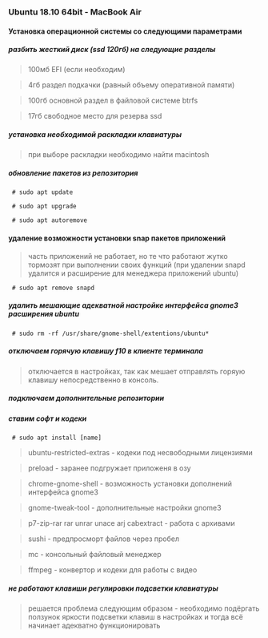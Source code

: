 ### Ubuntu 18.10 64bit - MacBook Air

#### Установка операционной системы со следующими параметрами

##### разбить жесткий диск (ssd 120гб) на следующие разделы
> 100мб EFI (если необходим)

> 4гб раздел подкачки (равный объему оперативной памяти)

> 100гб основной раздел в файловой системе btrfs

> 17гб свободное место для резерва ssd

##### установка необходимой раскладки клавиатуры
> при выборе раскладки необходимо найти macintosh

##### обновление пакетов из репозитория
``` # sudo apt update```

``` # sudo apt upgrade```

``` # sudo apt autoremove```

#### удаление возможности установки snap пакетов приложений
> часть приложений не работает, но те что работают жутко тормозят при выполнении своих функций (при удалении snapd удалится и расширение для менеджера приложений ubuntu)

``` # sudo apt remove snapd```

##### удалить мешающие адекватной настройке интерфейса gnome3 расширения ubuntu
``` # sudo rm -rf /usr/share/gnome-shell/extentions/ubuntu*```

##### отключаем горячую клавишу f10 в клиенте терминала
> отключается в настройках, так как мешает отправлять горяую клавишу непосредственно в консоль.

##### подключаем дополнительные репозитории

##### ставим софт и кодеки
``` # sudo apt install [name]```

> ubuntu-restricted-extras - кодеки под несвободными лицензиями

> preload - заранее подгружает приложеня в озу

> chrome-gnome-shell - возможность установки дополнений интерфейса gnome3

> gnome-tweak-tool - дополнительные настройки gnome3

> p7-zip-rar rar unrar unace arj cabextract - работа с архивами

> sushi - предпросморт файлов через пробел

> mc - консольный файловый менеджер

> ffmpeg - конвертор и кодеки для работы с видео

##### не работают клавиши регулировки подсветки клавиатуры
> решается проблема следующим образом - необходимо подёргать ползунок яркости подсветки клавиш в настройках и тогда всё начинает адекватно функционировать

